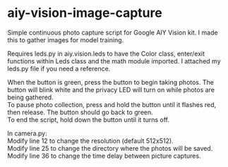 # aiy-vision-image-capture
Simple continuous photo capture script for Google AIY Vision kit. I made this to gather images for model training. 

Requires leds.py in aiy.vision.leds to have the Color class, enter/exit functions within Leds class and the math module imported. I attached my leds.py file if you need a reference.

When the button is green, press the button to begin taking photos. The button will blink white and the privacy LED will turn on while photos are being gathered.<br />
To pause photo collection, press and hold the button until it flashes red, then release. The button should go back to green.<br />
To end the script, hold down the button until it turns off.<br />

In camera.py:<br />
Modify line 12 to change the resolution (default 512x512).<br />
Modify line 25 to change the directory where the photos will be saved.<br />
Modify line 36 to change the time delay between picture captures.
